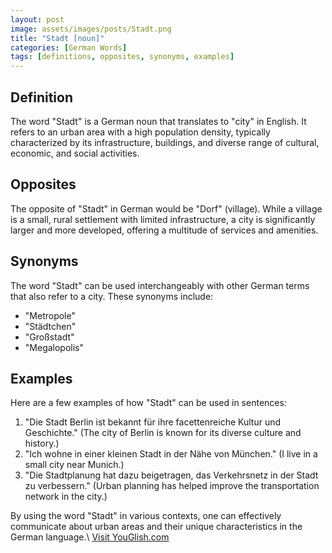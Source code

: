 ```yaml
---
layout: post
image: assets/images/posts/Stadt.png
title: "Stadt [noun]"
categories: [German Words]
tags: [definitions, opposites, synonyms, examples]
---
```


## Definition

The word "Stadt" is a German noun that translates to "city" in English. It refers to an urban area with a high population density, typically characterized by its infrastructure, buildings, and diverse range of cultural, economic, and social activities.

## Opposites

The opposite of "Stadt" in German would be "Dorf" (village). While a village is a small, rural settlement with limited infrastructure, a city is significantly larger and more developed, offering a multitude of services and amenities.

## Synonyms

The word "Stadt" can be used interchangeably with other German terms that also refer to a city. These synonyms include:

- "Metropole"
- "Städtchen"
- "Großstadt"
- "Megalopolis"

## Examples

Here are a few examples of how "Stadt" can be used in sentences:

1. "Die Stadt Berlin ist bekannt für ihre facettenreiche Kultur und Geschichte." (The city of Berlin is known for its diverse culture and history.)
2. "Ich wohne in einer kleinen Stadt in der Nähe von München." (I live in a small city near Munich.)
3. "Die Stadtplanung hat dazu beigetragen, das Verkehrsnetz in der Stadt zu verbessern." (Urban planning has helped improve the transportation network in the city.)

By using the word "Stadt" in various contexts, one can effectively communicate about urban areas and their unique characteristics in the German language.\ <a id="yg-widget-0" class="youglish-widget" data-query="Stadt" data-lang="german" data-components="8412" data-auto-start="0" data-bkg-color="theme_light" data-title="How%20to%20pronounce%20Stadt%20in%20German"  rel="nofollow" href="https://youglish.com">Visit YouGlish.com</a><script async src="https://youglish.com/public/emb/widget.js" charset="utf-8"></script>